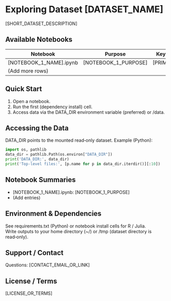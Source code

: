 <!-- DATASET_USER_README_PLACEHOLDER: Replace all bracketed placeholders then delete this comment block. -->

# Exploring Dataset [DATASET_NAME]

[SHORT_DATASET_DESCRIPTION]

## Available Notebooks
| Notebook | Purpose | Key Libraries |
| -------- | ------- | ------------- |
| [NOTEBOOK_1_NAME].ipynb | [NOTEBOOK_1_PURPOSE] | [PRIMARY_LIBS] |
| (Add more rows) |  |  |

## Quick Start
1. Open a notebook.
2. Run the first (dependency install) cell.
3. Access data via the DATA_DIR environment variable (preferred) or /data.

## Accessing the Data
DATA_DIR points to the mounted read‑only dataset. Example (Python):
```python
import os, pathlib
data_dir = pathlib.Path(os.environ["DATA_DIR"])
print('DATA_DIR:', data_dir)
print('Top-level files:', [p.name for p in data_dir.iterdir()][:10])
```

## Notebook Summaries
- [NOTEBOOK_1_NAME].ipynb: [NOTEBOOK_1_PURPOSE]
- (Add entries)

## Environment & Dependencies
See requirements.txt (Python) or notebook install cells for R / Julia.  
Write outputs to your home directory (~/) or /tmp (dataset directory is read‑only).

## Support / Contact
Questions: [CONTACT_EMAIL_OR_LINK]

## License / Terms
[LICENSE_OR_TERMS]
